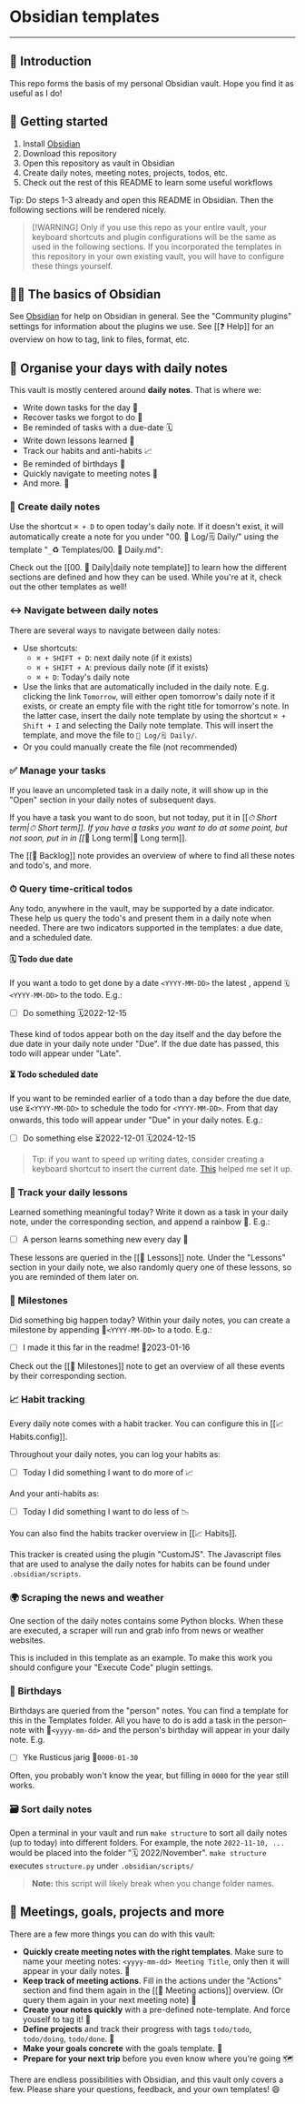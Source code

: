 # Obsidian templates

---

## 👋 Introduction

This repo forms the basis of my personal Obsidian vault. Hope you find it as useful as I do!

## 🚀 Getting started

1. Install [Obsidian](https://obsidian.md/)
2. Download this repository
3. Open this repository as vault in Obsidian
4. Create daily notes, meeting notes, projects, todos, etc.
5. Check out the rest of this README to learn some useful workflows

Tip: Do steps 1-3 already and open this README in Obsidian. Then the following sections will be rendered nicely.

> [!WARNING]  Only if you use this repo as your entire vault, your keyboard shortcuts and plugin configurations will be the same as used in the following sections. If you incorporated the templates in this repository in your own existing vault, you will have to configure these things yourself.


## 🧑‍🏫 The basics of Obsidian

See [Obsidian](https://obsidian.md/) for help on Obsidian in general.
See the "Community plugins" settings for information about the plugins we use.
See [[❓ Help]] for an overview on how to tag, link to files, format, etc.


## 📓 Organise your days with daily notes

This vault is mostly centered around **daily notes**. That is where we:
- Write down tasks for the day 📝
- Recover tasks we forgot to do 🧐
- Be reminded of tasks with a due-date 🗓️
- Write down lessons learned 🌈
- Track our habits and anti-habits 📈
- Be reminded of birthdays 🎉
- Quickly navigate to meeting notes 👥
- And more. 🚀

### 📝 Create daily notes

Use the shortcut  `⌘ + D` to open today's daily note. If it doesn't exist, it will automatically create a note for you under "00. 📓 Log/🗒 Daily/"  using the template "`_`♻️ Templates/00. 📓 Daily.md":

Check out the [[00. 📓 Daily|daily note template]] to learn how the different sections are defined and how they can be used. While you're at it, check out the other templates as well!

### ↔ Navigate between daily notes

There are several ways to navigate between daily notes:

- Use shortcuts:
	- `⌘ + SHIFT + D`: next daily note (if it exists)
	- `⌘ + SHIFT + A`: previous daily note (if it exists)
	- `⌘ + D`: Today's daily note
- Use the links that are automatically included in the daily note. E.g. clicking the link `Tomorrow`, will either open tomorrow's daily note if it exists, or create an empty file with the right title for tomorrow's note.  In the latter case, insert the daily note template by using the shortcut `⌘ + Shift + I`  and selecting the Daily note template. This will insert the template, and move the file to `📓 Log/🗒 Daily/`.
- Or you could manually create the file (not recommended)

### ✅ Manage your tasks

If you leave an uncompleted task in a daily note, it will show up in the "Open" section in your daily notes of subsequent days.

If you have a task you want to do soon, but not today, put it in [[_⏱ Short term|⏱ Short term]].
If you have a tasks you want to do at some point, but not soon, put in in [[_📆 Long term|📆 Long term]].

The [[📖 Backlog]] note provides an overview of where to find all these notes and todo's, and more.

### ⏱ Query time-critical todos

Any todo, anywhere in the vault, may be supported by a date indicator. These help us query the todo's and present them in a daily note when needed. There are two indicators supported in the templates: a due date, and a scheduled date.

#### 🗓 Todo due date

If you want a todo to get done by a date `<YYYY-MM-DD>` the latest , append `🗓<YYYY-MM-DD>` to the todo. E.g.:

- [ ] Do something 🗓2022-12-15

These kind of todos appear both on the day itself and the day before the due date in your daily note under "Due". If the due date has passed, this todo will appear under "Late".

#### ⏳ Todo scheduled date

If you want to be reminded earlier of a todo than a day before the due date, use `⏳<YYYY-MM-DD>` to schedule the todo for `<YYYY-MM-DD>`. From that day onwards, this todo will appear under "Due" in your daily notes. E.g.:

- [ ] Do something else ⏳2022-12-01 🗓2024-12-15

> Tip: if you want to speed up writing dates, consider creating a keyboard shortcut to insert the current date. [This](https://discussions.apple.com/thread/8651300) helped me set it up.

### 🌈 Track your daily lessons

Learned something meaningful today? Write it down as a task in your daily note, under the corresponding section, and append a rainbow 🌈. E.g.:

- [ ] A person learns something new every day 🌈

 These lessons are queried in the [[🌈 Lessons]] note. Under the "Lessons" section in your daily note, we also randomly query one of these lessons, so you are reminded of them later on.

### 🚩 Milestones

Did something big happen today? Within your daily notes, you can create a milestone by appending 🚩`<YYYY-MM-DD>` to a todo. E.g.:

- [ ] I made it this far in the readme! 🚩2023-01-16

Check out the [[🚩 Milestones]] note to get an overview of all these events by their corresponding section.

### 📈 Habit tracking 

Every daily note comes with a habit tracker. You can configure this in [[📈 Habits.config]].

Throughout your daily notes, you can log your habits as:
- [ ] Today I did something I want to do more of 📈

And your anti-habits as:
- [ ] Today I did something I want to do less of 📉

You can also find the habits tracker overview in [[📈 Habits]].

This tracker is created using the plugin "CustomJS". The Javascript files that are used to analyse the daily notes for habits can be found under `.obsidian/scripts`.

### 🌍 Scraping the news and weather

One section of the daily notes contains some Python blocks.
When these are executed, a scraper will run and grab info from news or weather websites.

This is included in this template as an example.
To make this work you should configure your "Execute Code" plugin settings.

### 🎉 Birthdays

Birthdays are queried from the "person" notes. You can find a template for this in the Templates folder. All you have to do is add a task in the person-note with 🎉`<yyyy-mm-dd>` and the person's birthday will appear in your daily note. E.g.

- [ ] Yke Rusticus jarig 🎉`0000-01-30`

Often, you probably won't know the year, but filling in `0000` for the year still works.

### 🗃 Sort daily notes

Open a terminal in your vault and run `make structure` to sort all daily notes (up to today) into  different folders. For example, the note `2022-11-10, ...` would be placed into the folder 
"🗓 2022/November". `make structure` executes `structure.py` under `.obsidian/scripts/`

> **Note:** this script will likely break when you change folder names.

## 🤯 Meetings, goals, projects and more 

There are a few more things you can do with this vault:

- **Quickly create meeting notes with the right templates**. Make sure to name your meeting notes: `<yyyy-mm-dd> Meeting Title`, only then it will appear in your daily notes. 👥
- **Keep track of meeting actions**.  Fill in the actions under the "Actions" section and find them again in the [[🏃 Meeting actions]] overview. (Or query them again in your next meeting note) 🏃
- **Create your notes quickly** with a pre-defined note-template. And force youself to tag it! 📝
- **Define projects** and track their progress with tags `todo/todo`, `todo/doing`, `todo/done`. 🧩
- **Make your goals concrete** with the goals template. 🚀
- **Prepare for your next trip** before you even know where you're going 🗺️

There are endless possibilities with Obsidian, and this vault only covers a few. 
Please share your questions, feedback, and your own templates! 😄
